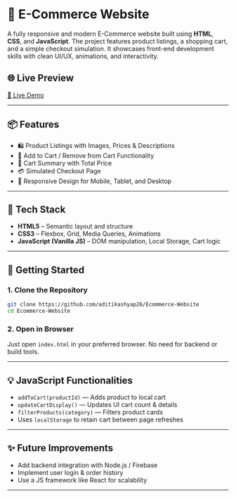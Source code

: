 
# 🛒 E-Commerce Website

A fully responsive and modern E-Commerce website built using **HTML**, **CSS**, and **JavaScript**. The project features product listings, a shopping cart, and a simple checkout simulation. It showcases front-end development skills with clean UI/UX, animations, and interactivity.

## 🌐 Live Preview

[🔗 Live Demo](https://ecommerce-website-seven-ruddy.vercel.app)

---

## 📦 Features

- 🛍️ Product Listings with Images, Prices & Descriptions
- 🛒 Add to Cart / Remove from Cart Functionality
- 🧮 Cart Summary with Total Price
- 💳 Simulated Checkout Page
- 🎨 Responsive Design for Mobile, Tablet, and Desktop

---

## 🧰 Tech Stack

- **HTML5** – Semantic layout and structure
- **CSS3** – Flexbox, Grid, Media Queries, Animations
- **JavaScript (Vanilla JS)** – DOM manipulation, Local Storage, Cart logic

---


## 🚀 Getting Started

### 1. Clone the Repository

```bash
git clone https://github.com/aditikashyap26/Ecommerce-Website
cd Ecommerce-Website
```

### 2. Open in Browser

Just open `index.html` in your preferred browser. No need for backend or build tools.

---

## 💡 JavaScript Functionalities

- `addToCart(productId)` — Adds product to local cart
- `updateCartDisplay()` — Updates UI cart count & details
- `filterProducts(category)` — Filters product cards
- Uses `localStorage` to retain cart between page refreshes

---


## ✨ Future Improvements

- Add backend integration with Node.js / Firebase
- Implement user login & order history
- Use a JS framework like React for scalability

---

